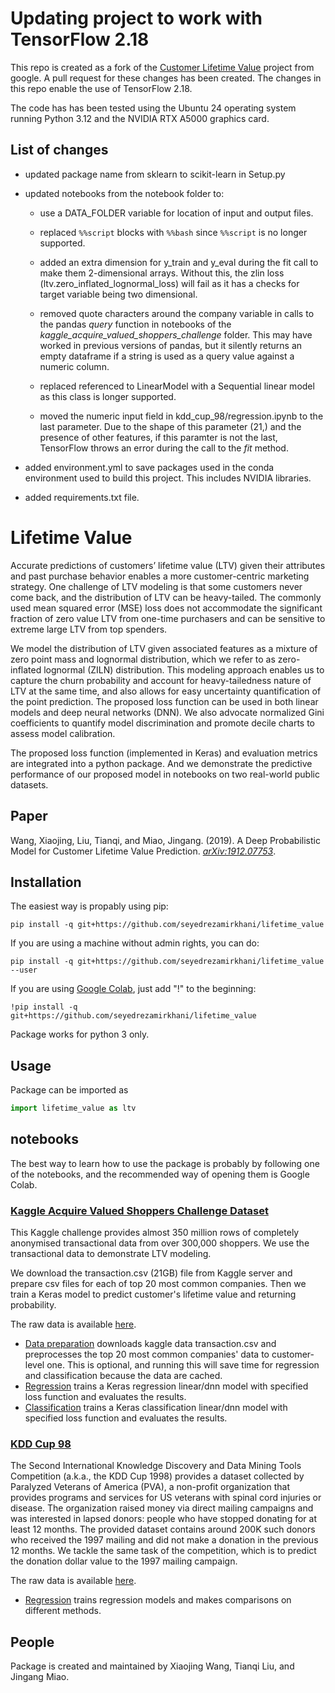 # Updating project to work with TensorFlow 2.18

This repo is created as a fork of the [Customer Lifetime Value](https://github.com/google/lifetime_value) project from google. A pull request for these changes has been created. The changes in this repo enable the use of TensorFlow 2.18.

The code has has been tested using the Ubuntu 24 operating system running Python 3.12 and the NVIDIA RTX A5000 graphics card.

## List of changes

- updated package name from sklearn to scikit-learn in Setup.py

- updated notebooks from the notebook folder to:

  - use a DATA_FOLDER variable for location of input and output files.

  - replaced `%%script` blocks with `%%bash` since `%%script` is no longer supported.

  - added an extra dimension for y_train and y_eval during the fit call to 
make them 2-dimensional arrays. Without this, the zlin loss (ltv.zero_inflated_lognormal_loss)
will fail as it has a checks for target variable being two dimensional.

  - removed quote characters around the company variable in calls to the pandas *query* 
function in notebooks of the  *kaggle_acquire_valued_shoppers_challenge* folder. This may 
have worked in previous versions of pandas, but it silently returns an empty dataframe if
a string is used as a query value against a numeric column.

  - replaced referenced to LinearModel with a Sequential linear model as this class is longer supported.

  - moved the numeric input field in kdd_cup_98/regression.ipynb to the last parameter.
Due to the shape of this parameter (21,) and the presence of other features, if this 
paramter is not the last, TensorFlow throws an error during the call to the *fit* method.
 
- added environment.yml to save packages used in the conda environment used to build this project. This includes NVIDIA libraries.

- added requirements.txt file.

# Lifetime Value

Accurate predictions of customers’ lifetime value (LTV) given their attributes
and past purchase behavior enables a more customer-centric marketing strategy.
One challenge of LTV modeling is that some customers never come back, and the
distribution of LTV can be heavy-tailed. The commonly used mean squared error
(MSE) loss does not accommodate the significant fraction of zero value LTV from
one-time purchasers and can be sensitive to extreme large LTV from top spenders.

We model the distribution of LTV given associated features as a mixture of zero
point mass and lognormal distribution, which we refer to as zero-inflated
lognormal (ZILN) distribution. This modeling approach enables us to capture the
churn probability and account for heavy-tailedness nature of LTV at the same
time, and also allows for easy uncertainty quantification of the point
prediction. The proposed loss function can be used in both linear models and
deep neural networks (DNN). We also advocate normalized Gini coefficients to
quantify model discrimination and promote decile charts to assess model
calibration.

The proposed loss function (implemented in Keras) and evaluation metrics are
integrated into a python package. And we demonstrate the predictive performance
of our proposed model in notebooks on two real-world public datasets.

## Paper

Wang, Xiaojing, Liu, Tianqi, and Miao, Jingang. (2019).
A Deep Probabilistic Model for Customer Lifetime Value Prediction.
[*arXiv:1912.07753*](https://arxiv.org/abs/1912.07753).

## Installation

The easiest way is propably using pip:

```
pip install -q git+https://github.com/seyedrezamirkhani/lifetime_value
```

If you are using a machine without admin rights, you can do:

```
pip install -q git+https://github.com/seyedrezamirkhani/lifetime_value --user
```

If you are using [Google Colab](https://colab.research.google.com/), just add
"!" to the beginning:

```
!pip install -q git+https://github.com/seyedrezamirkhani/lifetime_value
```

Package works for python 3 only.

## Usage
Package can be imported as

```python
import lifetime_value as ltv
```

## notebooks
The best way to learn how to use the package is probably by following one of the
notebooks, and the recommended way of opening them is Google Colab.

### [Kaggle Acquire Valued Shoppers Challenge Dataset](https://www.kaggle.com/c/acquire-valued-shoppers-challenge/data)

This Kaggle challenge provides almost 350 million rows of completely anonymised
transactional data from over 300,000 shoppers. We use the transactional data to
demonstrate LTV modeling.

We download the transaction.csv (21GB) file from Kaggle server and prepare csv
files for each of top 20 most common companies. Then we train a Keras model to
predict customer's lifetime value and returning probability.

The raw data is available [here](https://www.kaggle.com/c/acquire-valued-shoppers-challenge/data).

*   [Data preparation](./notebooks/kaggle_acquire_valued_shoppers_challenge/preprocess_data.ipynb)
downloads kaggle data transaction.csv and preprocesses the top 20 most common
companies' data to customer-level one. This is optional, and running this will
save time for regression and classification because the data are cached.
*   [Regression](./notebooks/kaggle_acquire_valued_shoppers_challenge/regression.ipynb)
trains a Keras regression linear/dnn model with specified loss function and
evaluates the results.
*   [Classification](./notebooks/kaggle_acquire_valued_shoppers_challenge/classification.ipynb)
trains a Keras classification linear/dnn model with specified loss function and
evaluates the results.

### [KDD Cup 98](https://kdd.ics.uci.edu/databases/kddcup98/kddcup98.html)

The Second International Knowledge Discovery and Data Mining Tools Competition
(a.k.a., the KDD Cup 1998) provides a dataset collected by Paralyzed Veterans of
America (PVA), a non-profit organization that provides programs and services for
US veterans with spinal cord injuries or disease. The organization raised money
via direct mailing campaigns and was interested in lapsed donors: people who
have stopped donating for at least 12 months. The provided dataset contains
around 200K such donors who received the 1997 mailing and did not make a
donation in the previous 12 months. We tackle the same task of the competition,
which is to predict the donation dollar value to the 1997 mailing campaign.

The raw data is available [here](https://kdd.ics.uci.edu/databases/kddcup98/kddcup98.html).


*   [Regression](./notebooks/kdd_cup_98/regression.ipynb) trains regression models and
makes comparisons on different methods.

## People
Package is created and maintained by Xiaojing Wang, Tianqi Liu, and Jingang
Miao.
